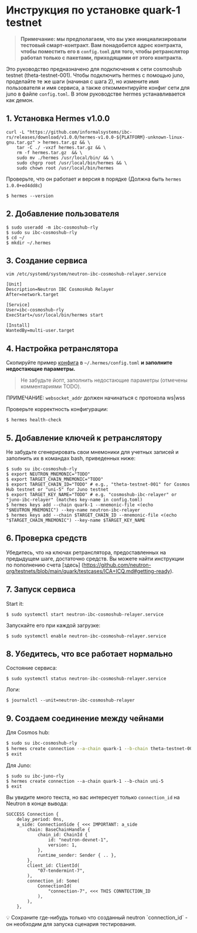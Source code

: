 # Инструкция по установке quark-1 testnet

> **Примечание: мы предполагаем, что вы уже инициализировали тестовый смарт-контракт. Вам понадобится адрес контракта, чтобы поместить его в `config.toml` для того, чтобы ретранслятор работал только с пакетами, приходящими от этого контракта.**

Это руководство предназначено для подключения к сети cosmoshub testnet (theta-testnet-001). Чтобы подключить hermes с помощью juno, проделайте те же шаги (начиная с шага 2), но измените имя пользователя и имя сервиса, а также откомментируйте конфиг сети для juno в файле `config.toml`. В этом руководстве hermes устанавливается как демон.

## 1. Установка Hermes v1.0.0

```
curl -L "https://github.com/informalsystems/ibc-rs/releases/download/v1.0.0/hermes-v1.0.0-${PLATFORM}-unknown-linux-gnu.tar.gz" > hermes.tar.gz && \
    tar -C ./ -vxzf hermes.tar.gz && \
    rm -f hermes.tar.gz  && \
    sudo mv ./hermes /usr/local/bin/ && \
    sudo chgrp root /usr/local/bin/hermes && \
    sudo chown root /usr/local/bin/hermes
```

Проверьте, что он работает и версия в порядке (Должна быть `hermes 1.0.0+ed4dd8c`)

`$ hermes --version`

## 2. Добавление пользователя

```
$ sudo useradd -m ibc-cosmoshub-rly
$ sudo su ibc-cosmoshub-rly
$ cd ~/
$ mkdir ~/.hermes
```

## 3. Создание сервиса

`vim /etc/systemd/system/neutron-ibc-cosmoshub-relayer.service`

```
[Unit]
Description=Neutron IBC CosmosHub Relayer
After=network.target

[Service]
User=ibc-cosmoshub-rly
ExecStart=/usr/local/bin/hermes start

[Install]
WantedBy=multi-user.target
```

## 4. Настройка ретранслятора

Скопируйте пример [конфига](https://github.com/neutron-org/testnets/blob/main/quark/ibc-relayer/config.toml) в `~/.hermes/config.toml` **и заполните недостающие параметры.**

> Не забудьте йопт, заполнить недостающие параметры (отмечены комментариями TODO).

ПРИМЕЧАНИЕ: `websocket_addr` должен начинаться с протокола ws|wss

Проверьте корректность конфигурации:

`$ hermes health-check`

## 5. Добавление ключей к ретранслятору

Не забудьте сгенерировать свои мнемоники для учетных записей и заполнить их в командах bash, приведенных ниже:

```
$ sudo su ibc-cosmoshub-rly
$ export NEUTRON_MNEMONIC="TODO"
$ export TARGET_CHAIN_MNEMONIC="TODO"
$ export TARGET_CHAIN_ID="TODO" # e.g., "theta-testnet-001" for Cosmos Hub testnet or "uni-5" for Juno testnet 
$ export TARGET_KEY_NAME="TODO" # e.g. "cosmoshub-ibc-relayer" or "juno-ibc-relayer" (matches key-name in config.toml)
$ hermes keys add --chain quark-1 --mnemonic-file <(echo "$NEUTRON_MNEMONIC") --key-name neutron-ibc-relayer
$ hermes keys add --chain $TARGET_CHAIN_ID --mnemonic-file <(echo "$TARGET_CHAIN_MNEMONIC") --key-name $TARGET_KEY_NAME
```

## 6. Проверка средств

Убедитесь, что на ключах ретранслятора, предоставленных на предыдущем шаге, достаточно средств. Вы можете найти инструкции по пополнению счета [здесь] (https://github.com/neutron-org/testnets/blob/main/quark/testcases/ICA+ICQ.md#getting-ready).

## 7. Запуск сервиса

Start it:

`$ sudo systemctl start neutron-ibc-cosmoshub-relayer.service`

Запускайте его при каждой загрузке:

`$ sudo systemctl enable neutron-ibc-cosmoshub-relayer.service`

## 8. Убедитесь, что все работает нормально

Состояние сервиса:

`$ sudo systemctl status neutron-ibc-cosmoshub-relayer.service`

Логи:

`$ journalctl --unit=neutron-ibc-cosmoshub-relayer`

## 9. Создаем соединение между чейнами

Для Cosmos hub:

```bash
$ sudo su ibc-cosmoshub-rly
$ hermes create connection --a-chain quark-1 --b-chain theta-testnet-001
$ exit
```

Для Juno:

```
$ sudo su ibc-juno-rly
$ hermes create connection --a-chain quark-1 --b-chain uni-5
$ exit
```

Вы увидите много текста, но вас интересует только `connection_id` на Neutron в конце вывода:

```
SUCCESS Connection {
    delay_period: 0ns,
    a_side: ConnectionSide { <<< IMPORTANT: a_side
        chain: BaseChainHandle {
            chain_id: ChainId {
                id: "neutron-devnet-1",
                version: 1,
            },
            runtime_sender: Sender { .. },
        },
        client_id: ClientId(
            "07-tendermint-7",
        ),
        connection_id: Some(
            ConnectionId(
                "connection-7", <<< THIS CONNTECTION_ID
            ),
        ),
    },
```

<aside>
💡 Сохраните где-нибудь только что созданный neutron `connection_id` - он необходим для запуска сценария тестирования.
</aside>
